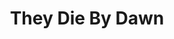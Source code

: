 ---
title: They Die By Dawn
slug: they-die-by-dawn
artist: The Bullitts, Jay Electronica
youtube: HIYSY6F0br4
position: 130
---